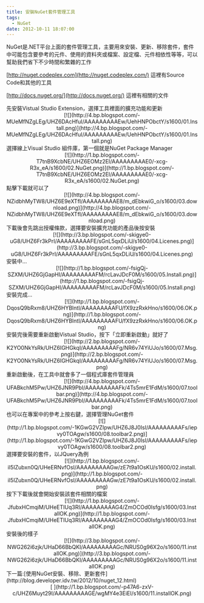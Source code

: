 ```yaml
---
title: 安裝NuGet套件管理工具
tags:
  - NuGet
date: 2012-10-11 18:07:00
---
```


NuGet是.NET平台上面的套件管理工具，主要用來安裝、更新、移除套件，套件中可能包含要參考的元件、使用的資料夾或檔案、設定檔、元件相依性等等，可以幫助我們省下不少時間和繁雜的工作

[http://nuget.codeplex.com](http://nuget.codeplex.com/)
這裡有Source Code和其他的工具

[http://docs.nuget.org/](http://docs.nuget.org/)
這裡有相關的文件 
<div class="separator" style="clear: both; text-align: center;"></div>
<div class="separator" style="clear: both; text-align: left;">先安裝Vistual Studio Extension，選擇工具裡面的擴充功能和更新&nbsp;</div><div class="separator" style="clear: both; text-align: center;">[![](http://4.bp.blogspot.com/-MUeMfNZgLEg/UHZ6DAcHfuI/AAAAAAAAAEw/UehHNPObctY/s1600/01.Install.png)](http://4.bp.blogspot.com/-MUeMfNZgLEg/UHZ6DAcHfuI/AAAAAAAAAEw/UehHNPObctY/s1600/01.Install.png)</div>
<div class="separator" style="clear: both; text-align: left;">選擇線上Visual Studio 組件庫，第一個就是NuGet Package Manager </div><div class="separator" style="clear: both; text-align: center;">[![](http://1.bp.blogspot.com/-T7tnB9XcbNE/UHZ6EOMz2EI/AAAAAAAAAE0/-xcg-R3x_eA/s1600/02.NuGet.png)](http://1.bp.blogspot.com/-T7tnB9XcbNE/UHZ6EOMz2EI/AAAAAAAAAE0/-xcg-R3x_eA/s1600/02.NuGet.png)</div><div class="separator" style="clear: both; text-align: left;">點擊下載就可以了</div><div class="separator" style="clear: both; text-align: center;">[![](http://4.bp.blogspot.com/-NZidbhMyTW8/UHZ6E9eXTfI/AAAAAAAAAE8/m_dEbkwiG_o/s1600/03.download.png)](http://4.bp.blogspot.com/-NZidbhMyTW8/UHZ6E9eXTfI/AAAAAAAAAE8/m_dEbkwiG_o/s1600/03.download.png)</div>
<div class="separator" style="clear: both; text-align: left;">下載後會先跳出授權條款，選擇要安裝擴充功能的產品後按安裝 </div><div class="separator" style="clear: both; text-align: center;">[![](http://3.bp.blogspot.com/-skigye0-uG8/UHZ6Fr3kPrI/AAAAAAAAAFE/sGnL5qxDLiU/s1600/04.Licenes.png)](http://3.bp.blogspot.com/-skigye0-uG8/UHZ6Fr3kPrI/AAAAAAAAAFE/sGnL5qxDLiU/s1600/04.Licenes.png)</div>
<div class="separator" style="clear: both; text-align: left;">安裝中... </div><div class="separator" style="clear: both; text-align: center;">[![](http://1.bp.blogspot.com/-fsigQj-SZXM/UHZ6GjGapHI/AAAAAAAAAFM/rcLavJDcF0M/s1600/05.Install.png)](http://1.bp.blogspot.com/-fsigQj-SZXM/UHZ6GjGapHI/AAAAAAAAAFM/rcLavJDcF0M/s1600/05.Install.png)</div>
<div class="separator" style="clear: both; text-align: left;">安裝完成... </div><div class="separator" style="clear: both; text-align: center;">[![](http://1.bp.blogspot.com/-DqosQ9bRxm8/UHZ6HYBlntI/AAAAAAAAAFU/fX9zzRxkHno/s1600/06.OK.png)](http://1.bp.blogspot.com/-DqosQ9bRxm8/UHZ6HYBlntI/AAAAAAAAAFU/fX9zzRxkHno/s1600/06.OK.png)</div>
<div class="separator" style="clear: both; text-align: left;">安裝完後需要重新啟動Vistual Studio，按下「立即重新啟動」就好了 </div><div class="separator" style="clear: both; text-align: center;">[![](http://2.bp.blogspot.com/-K2YO0NkYsRk/UHZ6IGHGkqI/AAAAAAAAAFg/NR6v74YiUJo/s1600/07.Msg.png)](http://2.bp.blogspot.com/-K2YO0NkYsRk/UHZ6IGHGkqI/AAAAAAAAAFg/NR6v74YiUJo/s1600/07.Msg.png)</div>
<div class="separator" style="clear: both; text-align: left;">重新啟動後，在工具中就會多了一個程式庫套件管理員 </div><div class="separator" style="clear: both; text-align: center;">[![](http://4.bp.blogspot.com/-UFABkchM5Pw/UHZ6JNR9PbI/AAAAAAAAAFk/4Ts5mrE1FdM/s1600/07.toolbar.png)](http://4.bp.blogspot.com/-UFABkchM5Pw/UHZ6JNR9PbI/AAAAAAAAAFk/4Ts5mrE1FdM/s1600/07.toolbar.png)</div>
<div class="separator" style="clear: both; text-align: left;">也可以在專案中的參考上按右鍵，選擇管理NuGet套件 </div><div class="separator" style="clear: both; text-align: center;">[![](http://1.bp.blogspot.com/-1KGwG2VZIpw/UHZ6J8J0IsI/AAAAAAAAAFs/iepvy0TOAgw/s1600/08.toolbar2.png)](http://1.bp.blogspot.com/-1KGwG2VZIpw/UHZ6J8J0IsI/AAAAAAAAAFs/iepvy0TOAgw/s1600/08.toolbar2.png)</div>
<div class="separator" style="clear: both; text-align: left;">選擇要安裝的套件，以JQuery為例 </div><div class="separator" style="clear: both; text-align: center;"></div><div class="separator" style="clear: both; text-align: center;">[![](http://1.bp.blogspot.com/-il5IZubxn0Q/UHeERNvfOsI/AAAAAAAAAGw/zE7t9a1OsKU/s1600/02.install.png)](http://1.bp.blogspot.com/-il5IZubxn0Q/UHeERNvfOsI/AAAAAAAAAGw/zE7t9a1OsKU/s1600/02.install.png)</div>
<div class="separator" style="clear: both; text-align: left;">按下下載後就會開始安裝該套件相關的檔案 </div><div class="separator" style="clear: both; text-align: center;">[![](http://1.bp.blogspot.com/-JfubxHCmqiM/UHeETIUq3RI/AAAAAAAAAG4/ZmOCOd0Isfg/s1600/03.InstallOK.png)](http://1.bp.blogspot.com/-JfubxHCmqiM/UHeETIUq3RI/AAAAAAAAAG4/ZmOCOd0Isfg/s1600/03.InstallOK.png)</div><div class="separator" style="clear: both; text-align: center;"></div>
<div class="separator" style="clear: both; text-align: left;">安裝後的樣子</div><div class="separator" style="clear: both; text-align: center;"></div><div class="separator" style="clear: both; text-align: center;">[![](http://3.bp.blogspot.com/-NWG262i6zjk/UHaD66BbQKI/AAAAAAAAAGc/NRUS0g96X2o/s1600/11.installOK.png)](http://3.bp.blogspot.com/-NWG262i6zjk/UHaD66BbQKI/AAAAAAAAAGc/NRUS0g96X2o/s1600/11.installOK.png)</div><div class="separator" style="clear: both; text-align: left;">
</div>下一篇:[使用NuGet安裝、移除、更新套件](http://blog.developer.idv.tw/2012/10/nuget_12.html)
<div class="separator" style="clear: both; text-align: center;">[
](http://1.bp.blogspot.com/-p47A6-zxV-c/UHZ6Muyt29I/AAAAAAAAAGE/wgMY4e3EiEI/s1600/11.installOK.png)</div>